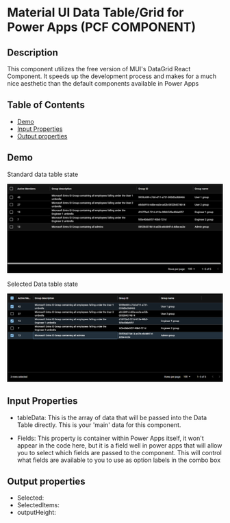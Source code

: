 # Material UI Data Table/Grid for Power Apps (PCF COMPONENT)

## Description

This component utilizes the free version of MUI's DataGrid React Component. It speeds up the development process and makes for a much nice aesthetic than the default components available in Power Apps

## Table of Contents

- [Demo](#Demo)
- [Input Properties](#input-properties)
- [Output properties](#output-properties)

## Demo

Standard data table state

![Standard data table state](./images/Standard%20Data%20table.png)

Selected Data table state

![Selected Data Table state](./images/Selected%20State%20Data%20Table.png)


## Input Properties

- tableData: This is the array of data that will be passed into the Data Table directly. This is your 'main' data for this component.

- Fields: This property is container within Power Apps itself, it won't appear in the code here, but it is a field well in power apps that will allow you to select which fields are passed to the component. This will control what fields are available to you to use as option labels in the combo box

## Output properties

- Selected:
- SelectedItems:
- outputHeight:
